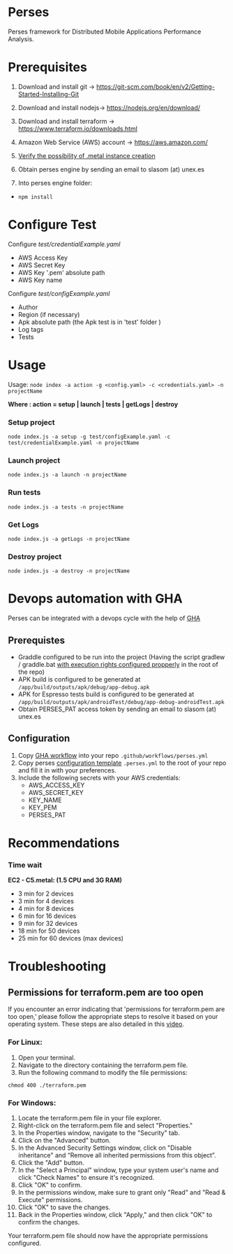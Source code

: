 
# Perses

Perses framework for Distributed Mobile Applications Performance Analysis.

  

# Prerequisites

1. Download and install git -> https://git-scm.com/book/en/v2/Getting-Started-Installing-Git

2. Download and install nodejs-> https://nodejs.org/en/download/

3. Download and install terraform -> https://www.terraform.io/downloads.html

4. Amazon Web Service (AWS) account -> https://aws.amazon.com/

5. [Verify the possibility of .metal instance creation](MetalVerification.md)

6. Obtain perses engine by sending an email to slasom (at) unex.es

7. Into perses engine folder:
- `npm install`

  

# Configure Test

Configure *test/credentialExample.yaml*

- AWS Access Key
- AWS Secret Key
- AWS Key '.pem' absolute path
- AWS Key name


Configure *test/configExample.yaml*
- Author
- Region (if necessary)
- Apk absolute path (the Apk test is in 'test' folder )
- Log tags
- Tests

  

# Usage

Usage: `node index -a action -g <config.yaml> -c <credentials.yaml> -n projectName`

**Where : action = setup | launch | tests | getLogs | destroy** 

### Setup project
` node index.js -a setup -g test/configExample.yaml -c test/credentialExample.yaml -n projectName `


### Launch project

`node index.js -a launch -n projectName`

### Run tests

`node index.js -a tests -n projectName`

### Get Logs

`node index.js -a getLogs -n projectName`
  
### Destroy project

`node index.js -a destroy -n projectName`

# Devops automation with GHA
Perses can be integrated with a devops cycle with the help of [GHA](https://github.com/features/actions)

## Prerequistes
 - Graddle configured to be run into the project (Having the script gradlew / graddle.bat [with execution rights configured propperly](https://stackoverflow.com/questions/17668265/gradlew-permission-denied) in the root of the repo)
 - APK build is configured to be generated at ``/app/build/outputs/apk/debug/app-debug.apk``
 - APK for Espresso tests build is configured to be generated at ``/app/build/outputs/apk/androidTest/debug/app-debug-androidTest.apk``
 - Obtain PERSES_PAT access token  by sending an email to slasom (at) unex.es
 
## Configuration
1. Copy [GHA workflow](https://github.com/perses-org/gha/blob/master/workflow/perses.yml) into your repo ``.github/workflows/perses.yml`` 
2. Copy perses [configuration template](https://github.com/perses-org/gha/blob/master/template/.perses.yml) ``.perses.yml`` to the root of your repo and fill it in with your preferences.
3. Include the following secrets with your AWS credentials:
   - AWS_ACCESS_KEY
   - AWS_SECRET_KEY
   - KEY_NAME
   - KEY_PEM
   - PERSES_PAT

# Recommendations

### Time wait
**EC2 - C5.metal: (1.5 CPU and 3G RAM)**
- 3 min for 2 devices
- 3 min for 4 devices
- 4 min for 8 devices
- 6 min for 16 devices
- 9 min for 32 devices
- 18 min for 50 devices
- 25 min for 60 devices (max devices)

# Troubleshooting

## Permissions for terraform.pem are too open

If you encounter an error indicating that 'permissions for terraform.pem are too open,' please follow the appropriate steps to resolve it based on your operating system. These steps are also detailed in this [video](https://www.youtube.com/watch?v=mrUqITjUhL8&ab_channel=The_Sudo). 

### For Linux: 

1. Open your terminal. 
2. Navigate to the directory containing the terraform.pem file. 
3. Run the following command to modify the file permissions: 

```chmod 400 ./terraform.pem``` 

### For Windows: 

1. Locate the terraform.pem file in your file explorer. 
2. Right-click on the terraform.pem file and select "Properties." 
3. In the Properties window, navigate to the "Security" tab. 
4. Click on the "Advanced" button. 
5. In the Advanced Security Settings window, click on "Disable inheritance" and “Remove all inherited permissions from this object”. 
6. Click the "Add" button. 
7. In the "Select a Principal" window, type your system user's name and click "Check Names" to ensure it's recognized. 
8. Click "OK" to confirm. 
9. In the permissions window, make sure to grant only "Read" and "Read & Execute" permissions. 
10. Click "OK" to save the changes. 
11. Back in the Properties window, click "Apply," and then click "OK" to confirm the changes. 

Your terraform.pem file should now have the appropriate permissions configured. 
